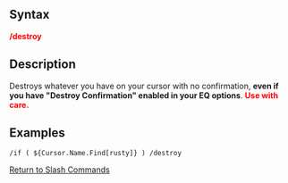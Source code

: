 ## Syntax

**<span style="color:red">/destroy</span>**

## Description

Destroys whatever you have on your cursor with no confirmation, **even if you have "Destroy Confirmation" enabled in
your EQ options**. **<span style="color:red">Use with care.</span>**

## Examples

    /if ( ${Cursor.Name.Find[rusty]} ) /destroy

[Return to Slash Commands](slash-commands.md)


